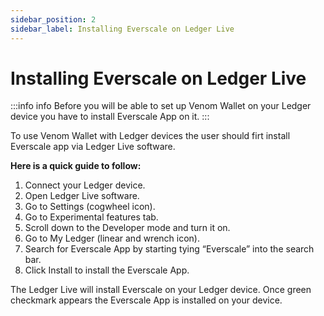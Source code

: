 ```yaml
---
sidebar_position: 2
sidebar_label: Installing Everscale on Ledger Live 
---
```


# Installing Everscale on Ledger Live

:::info info
Before you will be able to set up Venom Wallet on your Ledger device you have to install Everscale App on it.
:::

 To use Venom Wallet with Ledger devices the user should firt install Everscale app via Ledger Live software. 

 
 **Here is a quick guide to follow:**
1.  Connect your Ledger device.
2.  Open Ledger Live software.
3.  Go to Settings (cogwheel icon).
4.  Go to Experimental features tab.
5.  Scroll down to the Developer mode and turn it on.
6.  Go to My Ledger (linear and wrench icon).
7.  Search for Everscale App by starting tying “Everscale” into the search bar.
8.  Click Install to install the Everscale App.

The Ledger Live will install Everscale on your Ledger device. Once green checkmark appears the Everscale App is installed on your device.
